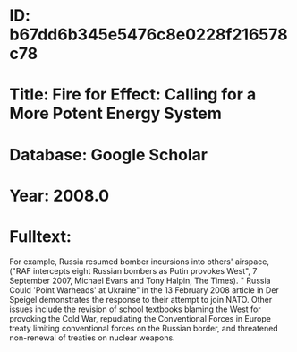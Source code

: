 # ID: b67dd6b345e5476c8e0228f216578c78
# Title: Fire for Effect: Calling for a More Potent Energy System
# Database: Google Scholar
# Year: 2008.0
# Fulltext:
For example, Russia resumed bomber incursions into others' airspace, ("RAF intercepts eight Russian bombers as Putin provokes West", 7 September 2007, Michael Evans and Tony Halpin, The Times). "
Russia Could 'Point Warheads' at Ukraine" in the 13 February 2008 article in Der Speigel demonstrates the response to their attempt to join NATO.
Other issues include the revision of school textbooks blaming the West for provoking the Cold War, repudiating the Conventional Forces in Europe treaty limiting conventional forces on the Russian border, and threatened non-renewal of treaties on nuclear weapons.